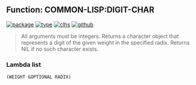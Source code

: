 ## Function: COMMON-LISP:DIGIT-CHAR
[![package](https://img.shields.io/badge/Package-COMMON--LISP-5f9ea0.svg?style=social&colorA=999999)](../) [![type](https://img.shields.io/badge/Type-Function-5f9ea0.svg?style=social&colorA=999999)](../#function) [![clhs](https://img.shields.io/badge/CLHS-DIGIT--CHAR-5f9ea0.svg?style=social&colorA=999999)](http://www.lispworks.com/documentation/HyperSpec/Body/f_digit_.htm) [![github](https://img.shields.io/badge/GitHub-View_the_source-5f9ea0.svg?style=social&colorA=999999&logo=github)](https://github.com/sbcl/sbcl/blob/master/src/code/target-char.lisp/) 

> All arguments must be integers. Returns a character object that represents
> a digit of the given weight in the specified radix. Returns NIL if no such
> character exists.

### Lambda list
```
(WEIGHT &OPTIONAL RADIX)
```
